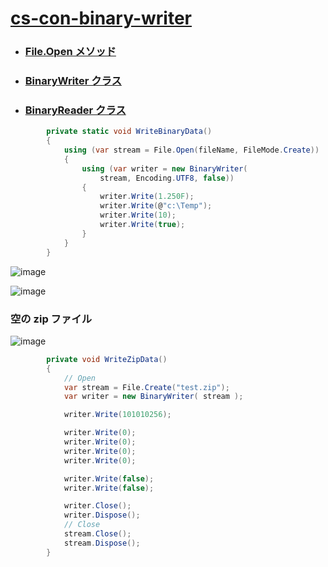 # [cs-con-binary-writer](https://github.com/winofsql/cs-con-binary-writer)

- ### [File.Open メソッド](https://docs.microsoft.com/ja-jp/dotnet/api/system.io.file.open?view=net-6.0)
- ### [BinaryWriter クラス](https://learn.microsoft.com/ja-jp/dotnet/api/system.io.binarywriter?view=net-6.0)
- ### [BinaryReader クラス](https://docs.microsoft.com/ja-jp/dotnet/api/system.io.binaryreader?view=net-6.0)

```cs
        private static void WriteBinaryData()
        {
            using (var stream = File.Open(fileName, FileMode.Create))
            {
                using (var writer = new BinaryWriter(
                    stream, Encoding.UTF8, false))
                {
                    writer.Write(1.250F);
                    writer.Write(@"c:\Temp");
                    writer.Write(10);
                    writer.Write(true);
                }
            }
        }

```

![image](https://user-images.githubusercontent.com/1501327/187205545-71a9cb3d-85ee-4670-9697-dbdfbf239e17.png)

![image](https://user-images.githubusercontent.com/1501327/187205475-19d3f5b9-021b-4e65-98f3-e4fb6e2a7464.png)

### 空の zip ファイル
![image](https://user-images.githubusercontent.com/1501327/192670227-a9abae8b-26c2-4710-b8ed-05517787b885.png)

```cs
        private void WriteZipData()
        {
            // Open
            var stream = File.Create("test.zip");
            var writer = new BinaryWriter( stream );

            writer.Write(101010256);

            writer.Write(0);
            writer.Write(0);
            writer.Write(0);
            writer.Write(0);

            writer.Write(false);
            writer.Write(false);

            writer.Close();
            writer.Dispose();
            // Close
            stream.Close();
            stream.Dispose();
        }
```
